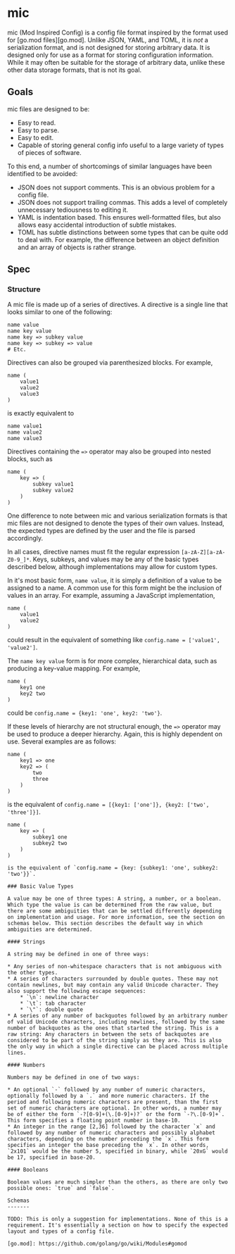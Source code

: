 mic
===

mic (Mod Inspired Config) is a config file format inspired by the format used for [go.mod files][go.mod]. Unlike JSON, YAML, and TOML, it is _not_ a serialization format, and is not designed for storing arbitrary data. It is designed only for use as a format for storing configuration information. While it may often be suitable for the storage of arbitrary data, unlike these other data storage formats, that is not its goal.

Goals
-----

mic files are designed to be:

* Easy to read.
* Easy to parse.
* Easy to edit.
* Capable of storing general config info useful to a large variety of types of pieces of software.

To this end, a number of shortcomings of similar languages have been identified to be avoided:

* JSON does not support comments. This is an obvious problem for a config file.
* JSON does not support trailing commas. This adds a level of completely unnecessary tediousness to editing it.
* YAML is indentation based. This ensures well-formatted files, but also allows easy accidental introduction of subtle mistakes.
* TOML has subtle distinctions between some types that can be quite odd to deal with. For example, the difference between an object definition and an array of objects is rather strange.

Spec
----

### Structure

A mic file is made up of a series of directives. A directive is a single line that looks similar to one of the following:

```mic
name value
name key value
name key => subkey value
name key => subkey => value
# Etc.
```

Directives can also be grouped via parenthesized blocks. For example,

```mic
name (
	value1
	value2
	value3
)
```

is exactly equivalent to

```mic
name value1
name value2
name value3
```

Directives containing the `=>` operator may also be grouped into nested blocks, such as

```mic
name (
	key => (
		subkey value1
		subkey value2
	)
)
```

One difference to note between mic and various serialization formats is that mic files are not designed to denote the types of their own values. Instead, the expected types are defined by the user and the file is parsed accordingly.

In all cases, directive names must fit the regular expression `[a-zA-Z][a-zA-Z0-9_]*`. Keys, subkeys, and values may be any of the basic types described below, although implementations may allow for custom types.

In it's most basic form, `name value`, it is simply a definition of a value to be assigned to a name. A common use for this form might be the inclusion of values in an array. For example, assuming a JavaScript implementation,

```mic
name (
	value1
	value2
)
```

could result in the equivalent of something like `config.name = ['value1', 'value2']`.

The `name key value` form is for more complex, hierarchical data, such as producing a key-value mapping. For example,

```mic
name (
	key1 one
	key2 two
)
```

could be `config.name = {key1: 'one', key2: 'two'}`.

If these levels of hierarchy are not structural enough, the `=>` operator may be used to produce a deeper hierarchy. Again, this is highly dependent on use. Several examples are as follows:

```mic
name (
	key1 => one
	key2 => (
		two
		three
	)
)
```

is the equivalent of `config.name = [{key1: ['one']}, {key2: ['two', 'three']}]`.

```mic
name (
	key => (
		subkey1 one
		subkey2 two
	)
)

is the equivalent of `config.name = {key: {subkey1: 'one', subkey2: 'two'}}`.

### Basic Value Types

A value may be one of three types: A string, a number, or a boolean. Which type the value is can be determined from the raw value, but there are some ambiguities that can be settled differently depending on implementation and usage. For more information, see the section on schemas below. This section describes the default way in which ambiguities are determined.

#### Strings

A string may be defined in one of three ways:

* Any series of non-whitespace characters that is not ambiguous with the other types.
* A series of characters surrounded by double quotes. These may not contain newlines, but may contain any valid Unicode character. They also support the following escape sequences:
	* `\n`: newline character
	* `\t`: tab character
	* `\"`: double quote
* A series of any number of backquotes followed by an arbitrary number of valid Unicode characters, including newlines, followed by the same number of backquotes as the ones that started the string. This is a raw string: Any characters in between the sets of backquotes are considered to be part of the string simply as they are. This is also the only way in which a single directive can be placed across multiple lines.

#### Numbers

Numbers may be defined in one of two ways:

* An optional `-` followed by any number of numeric characters, optionally followed by a `.` and more numeric characters. If the period and following numeric characters are present, than the first set of numeric characters are optional. In other words, a number may be of either the form `-?[0-9]+(\.[0-9]+)?` or the form `-?\.[0-9]+`. This form specifies a floating point number in base-10.
* An integer in the range [2,36] followed by the character `x` and followed by any number of numeric characters and possibly alphabet characters, depending on the number preceding the `x`. This form specifies an integer the base preceding the `x`. In other words, `2x101` would be the number 5, specified in binary, while `20xG` would be 17, specified in base-20.

#### Booleans

Boolean values are much simpler than the others, as there are only two possible ones: `true` and `false`.

Schemas
-------

TODO: This is only a suggestion for implementations. None of this is a requirement. It's essentially a section on how to specify the expected layout and types of a config file.

[go.mod]: https://github.com/golang/go/wiki/Modules#gomod

